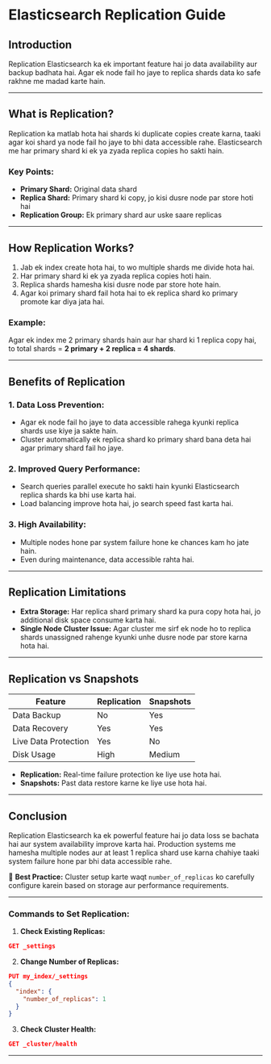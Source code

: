 # Elasticsearch Replication Guide

## Introduction

Replication Elasticsearch ka ek important feature hai jo data availability aur backup badhata hai. Agar ek node fail ho jaye to replica shards data ko safe rakhne me madad karte hain.

---

## What is Replication?

Replication ka matlab hota hai shards ki duplicate copies create karna, taaki agar koi shard ya node fail ho jaye to bhi data accessible rahe. Elasticsearch me har primary shard ki ek ya zyada replica copies ho sakti hain.

### **Key Points:**

- **Primary Shard:** Original data shard
- **Replica Shard:** Primary shard ki copy, jo kisi dusre node par store hoti hai
- **Replication Group:** Ek primary shard aur uske saare replicas

---

## How Replication Works?

1. Jab ek index create hota hai, to wo multiple shards me divide hota hai.
2. Har primary shard ki ek ya zyada replica copies hoti hain.
3. Replica shards hamesha kisi dusre node par store hote hain.
4. Agar koi primary shard fail hota hai to ek replica shard ko primary promote kar diya jata hai.

### **Example:**

Agar ek index me 2 primary shards hain aur har shard ki 1 replica copy hai, to total shards = **2 primary + 2 replica = 4 shards**.

---

## Benefits of Replication

### **1. Data Loss Prevention:**

- Agar ek node fail ho jaye to data accessible rahega kyunki replica shards use kiye ja sakte hain.
- Cluster automatically ek replica shard ko primary shard bana deta hai agar primary shard fail ho jaye.

### **2. Improved Query Performance:**

- Search queries parallel execute ho sakti hain kyunki Elasticsearch replica shards ka bhi use karta hai.
- Load balancing improve hota hai, jo search speed fast karta hai.

### **3. High Availability:**

- Multiple nodes hone par system failure hone ke chances kam ho jate hain.
- Even during maintenance, data accessible rahta hai.

---

## Replication Limitations

- **Extra Storage:** Har replica shard primary shard ka pura copy hota hai, jo additional disk space consume karta hai.
- **Single Node Cluster Issue:** Agar cluster me sirf ek node ho to replica shards unassigned rahenge kyunki unhe dusre node par store karna hota hai.

---

## Replication vs Snapshots

| Feature              | Replication | Snapshots |
| -------------------- | ----------- | --------- |
| Data Backup          | No          | Yes       |
| Data Recovery        | Yes         | Yes       |
| Live Data Protection | Yes         | No        |
| Disk Usage           | High        | Medium    |

- **Replication:** Real-time failure protection ke liye use hota hai.
- **Snapshots:** Past data restore karne ke liye use hota hai.

---

## Conclusion

Replication Elasticsearch ka ek powerful feature hai jo data loss se bachata hai aur system availability improve karta hai. Production systems me hamesha multiple nodes aur at least 1 replica shard use karna chahiye taaki system failure hone par bhi data accessible rahe.

🚀 **Best Practice:** Cluster setup karte waqt `number_of_replicas` ko carefully configure karein based on storage aur performance requirements.

---

### **Commands to Set Replication:**

1. **Check Existing Replicas:**

```json
GET _settings
```

2. **Change Number of Replicas:**

```json
PUT my_index/_settings
{
  "index": {
    "number_of_replicas": 1
  }
}
```

3. **Check Cluster Health:**

```json
GET _cluster/health
```

---
